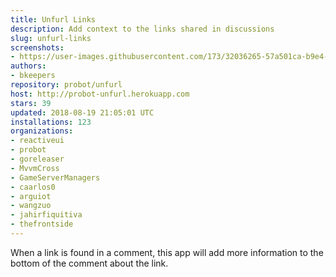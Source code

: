 ```yaml
---
title: Unfurl Links
description: Add context to the links shared in discussions
slug: unfurl-links
screenshots:
- https://user-images.githubusercontent.com/173/32036265-57a501ca-b9e4-11e7-9db3-52374fb7290c.png
authors:
- bkeepers
repository: probot/unfurl
host: http://probot-unfurl.herokuapp.com
stars: 39
updated: 2018-08-19 21:05:01 UTC
installations: 123
organizations:
- reactiveui
- probot
- goreleaser
- MvvmCross
- GameServerManagers
- caarlos0
- arguiot
- wangzuo
- jahirfiquitiva
- thefrontside
---
```


When a link is found in a comment, this app will add more information to the bottom of the comment about the link.
